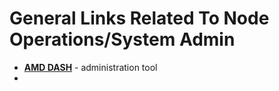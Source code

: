 # General Links Related To Node Operations/System Admin

- [**AMD DASH**](https://deviceon.gitbook.io/docs/out-of-band/amd-dash) - administration tool
- 
